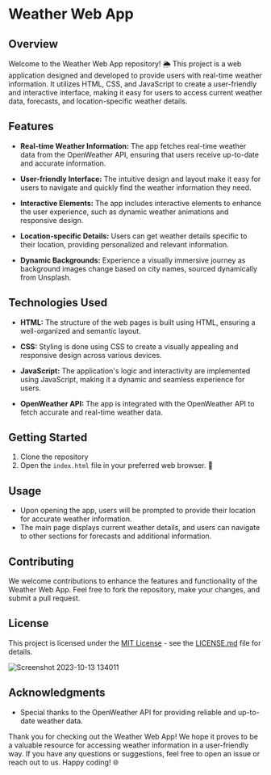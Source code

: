 # Weather Web App

## Overview

Welcome to the Weather Web App repository! 🌦️ This project is a web application designed and developed to provide users with real-time weather information. It utilizes HTML, CSS, and JavaScript to create a user-friendly and interactive interface, making it easy for users to access current weather data, forecasts, and location-specific weather details.

## Features

- **Real-time Weather Information:** The app fetches real-time weather data from the OpenWeather API, ensuring that users receive up-to-date and accurate information.

- **User-friendly Interface:** The intuitive design and layout make it easy for users to navigate and quickly find the weather information they need.

- **Interactive Elements:** The app includes interactive elements to enhance the user experience, such as dynamic weather animations and responsive design.

- **Location-specific Details:** Users can get weather details specific to their location, providing personalized and relevant information.
  
- **Dynamic Backgrounds:** Experience a visually immersive journey as background images change based on city names, sourced dynamically from Unsplash.

## Technologies Used

- **HTML:** The structure of the web pages is built using HTML, ensuring a well-organized and semantic layout.

- **CSS:** Styling is done using CSS to create a visually appealing and responsive design across various devices.

- **JavaScript:** The application's logic and interactivity are implemented using JavaScript, making it a dynamic and seamless experience for users.

- **OpenWeather API:** The app is integrated with the OpenWeather API to fetch accurate and real-time weather data.

## Getting Started

1. Clone the repository
2. Open the `index.html` file in your preferred web browser. 🚀

## Usage

- Upon opening the app, users will be prompted to provide their location for accurate weather information.
- The main page displays current weather details, and users can navigate to other sections for forecasts and additional information.

## Contributing

We welcome contributions to enhance the features and functionality of the Weather Web App. Feel free to fork the repository, make your changes, and submit a pull request.

## License

This project is licensed under the [MIT License](LICENSE.md) - see the [LICENSE.md](LICENSE.md) file for details.


![Screenshot 2023-10-13 134011](https://github.com/SAHIL7458/Weather-Web-App-/assets/144415695/bb43b129-02ea-46a7-a808-0d71ffe57b17)


## Acknowledgments

- Special thanks to the OpenWeather API for providing reliable and up-to-date weather data.

Thank you for checking out the Weather Web App! We hope it proves to be a valuable resource for accessing weather information in a user-friendly way. If you have any questions or suggestions, feel free to open an issue or reach out to us. Happy coding! 🌐
